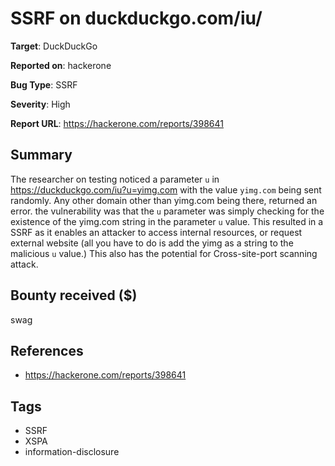 # SSRF on duckduckgo.com/iu/

**Target**: DuckDuckGo

**Reported on**: hackerone

**Bug Type**: SSRF

**Severity**: High

**Report URL**: https://hackerone.com/reports/398641

## Summary
The researcher on testing noticed a parameter `u` in https://duckduckgo.com/iu?u=yimg.com with the value `yimg.com` being sent randomly.
Any other domain other than yimg.com being there, returned an error. the vulnerability was that the `u` parameter was simply checking for the existence of the yimg.com string in the parameter `u` value.
This resulted in a SSRF as it enables an attacker to access internal resources, or request external website (all you have to do is add the yimg as a string to the malicious `u` value.)
This also has the potential for  Cross-site-port scanning attack.

## Bounty received ($)
swag

## References
- https://hackerone.com/reports/398641
## Tags
- SSRF
- XSPA
- information-disclosure
